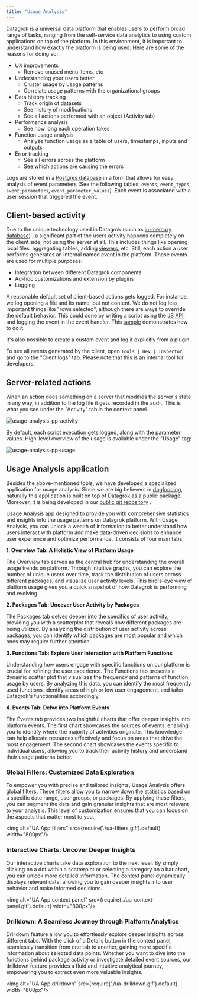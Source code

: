 ```yaml
---
title: "Usage Analysis"
---
```


Datagrok is a universal data platform that enables users to perform broad range of tasks, ranging from the self-service
data analytics to using custom applications on top of the platform. In this environment, it is important to understand
how exactly the platform is being used. Here are some of the reasons for doing so:

* UX improvements
  * Remove unused menu items, etc
* Understanding your users better
  * Cluster usage by usage patterns
  * Correlate usage patterns with the organizational groups
* Data history tracking
  * Track origin of datasets
  * See history of modifications
  * See all actions performed with an object (Activity tab)
* Performance analysis
  * See how long each operation takes
* Function usage analysis
  * Analyze function usage as a table of users, timestamps, inputs and outputs
* Error tracking
  * See all errors across the platform
  * See which actions are causing the errors

Logs are stored in a [Postgres database](../develop/under-the-hood/architecture.md#data-engine) in a form that allows for easy
analysis of event parameters (See the following tables: `events`, `event_types`,
`event_parameters`, `event_parameter_values`). Each event is associated with a user session that triggered the event.

## Client-based activity

Due to the unique technology used in Datagrok (such
as [in-memory database](../develop/under-the-hood/performance.md#in-memory-database))
, a significant part of the users activity happens completely on the client side, not using the server at all. This
includes things like opening local files, aggregating tables, adding [viewers](../visualize/viewers/viewers.md), etc. Still,
each action a user performs generates an internal named event in the platform. These events are used for multiple
purposes:

* Integration between different Datagrok components
* Ad-hoc customizations and extension by plugins
* Logging

A reasonable default set of client-based actions gets logged. For instance, we log opening a file and its name, but not
content. We do not log less important things like "rows selected", although there are ways to override the default
behavior. This could done by writing a script using the [JS API](../develop/js-api.md), and logging the event in the
event handler. This [sample](https://public.datagrok.ai/js/samples/ui/ui-events)
demonstrates how to do it.

It's also possible to create a custom event and log it explicitly from a plugin.

To see all events generated by the client, open `Tools | Dev | Inspector`, and go to the "Client logs" tab. Please note
that this is an internal tool for developers.

## Server-related actions

When an action does something on a server that modifies the server's state in any way, in addition to the log file it
gets recorded in the audit. This is what you see under the "Activity" tab in the context panel.

![usage-analysis-pp-activity](usage-analysis-pp-activity.png)

By default, each [script](../compute/scripting.md) execution gets logged, along with the parameter values. High-level
overview of the usage is available under the "Usage" tag:

![usage-analysis-pp-usage](usage-analysis-pp-usage.png)

## Usage Analysis application

Besides the above-mentioned tools, we have developed a specialized application for usage analysis. Since we are big
believers in [dogfooding](https://en.wikipedia.org/wiki/Eating_your_own_dog_food), naturally this application is built
on top of Datagrok as a public package. Moreover, it is being developed in
our [public git repository](https://github.com/datagrok-ai/public/tree/master/packages/UsageAnalysis)
.

Usage Analysis app designed to provide you with comprehensive statistics and insights into the usage patterns on Datagrok platform. With Usage Analysis, you can unlock a wealth of information to better understand how users interact with platform and make data-driven decisions to enhance user experience and optimize performance. It consists of four main tabs:

<b>1. Overview Tab: A Holistic View of Platform Usage</b>

The Overview tab serves as the central hub for understanding the overall usage trends on platform. Through intuitive graphs, you can explore the number of unique users over time, track the distribution of users across different packages, and visualize user activity levels. This bird's-eye view of platform usage gives you a quick snapshot of how Datagrok is performing and evolving.

<b>2. Packages Tab: Uncover User Activity by Packages</b>

The Packages tab delves deeper into the specifics of user activity, providing you with a scatterplot that reveals how different packages are being utilized. By analyzing the distribution of user activity across packages, you can identify which packages are most popular and which ones may require further attention.

<b>3. Functions Tab: Explore User Interaction with Platform Functions</b>

Understanding how users engage with specific functions on our platform is crucial for refining the user experience. The Functions tab presents a dynamic scatter plot that visualizes the frequency and patterns of function usage by users. By analyzing this data, you can identify the most frequently used functions, identify areas of high or low user engagement, and tailor Datagrok's functionalities accordingly.

<b>4. Events Tab: Delve into Platform Events</b>

The Events tab provides two insightful charts that offer deeper insights into platform events. The first chart showcases the sources of events, enabling you to identify where the majority of activities originate. This knowledge can help allocate resources effectively and focus on areas that drive the most engagement. The second chart showcases the events specific to individual users, allowing you to track their activity history and understand their usage patterns better.

### Global Filters: Customized Data Exploration

To empower you with precise and tailored insights, Usage Analysis offers global filters. These filters allow you to narrow down the statistics based on a specific date range, user groups, or packages. By applying these filters, you can segment the data and gain granular insights that are most relevant to your analysis. This level of customization ensures that you can focus on the aspects that matter most to you.

<img alt="UA App filters" src={require('./ua-filters.gif').default} width="800px"/>

### Interactive Charts: Uncover Deeper Insights

Our interactive charts take data exploration to the next level. By simply clicking on a dot within a scatterplot or selecting a category on a bar chart, you can unlock more detailed information. The context panel dynamically displays relevant data, allowing you to gain deeper insights into user behavior and make informed decisions.

<img alt="UA App context panel" src={require('./ua-context-panel.gif').default} width="800px"/>

### Drilldown: A Seamless Journey through Platform Analytics

Drilldown feature allow you to effortlessly explore deeper insights across different tabs. With the click of a Details button in the context panel, seamlessly transition from one tab to another, gaining more specific information about selected data points. Whether you want to dive into the functions behind package activity or investigate detailed event sources, our drilldown feature provides a fluid and intuitive analytical journey, empowering you to extract even more valuable insights.

<img alt="UA App drilldown" src={require('./ua-drilldown.gif').default} width="800px"/>
